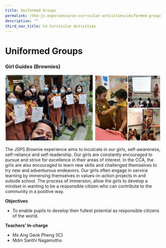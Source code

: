 ```yaml
---
title: Uniformed Groups
permalink: /the-js-experience/co-curricular-activities/uniformed-groups/
description: ""
third_nav_title: Co Curricular Activities
---
```

# **Uniformed Groups**

### Girl Guides (Brownies)

![](/images/girlguides.jpg)

The JSPS Brownie experience aims to inculcate in our girls, self-awareness, self-reliance and self-leadership. Our girls are constantly encouraged to pursue and strive for excellence in their areas of interest. In the CCA, the girls are also encouraged to learn new skills and challenged themselves to try new and adventurous endeavors. Our girls often engage in service learning by immersing themselves in values-in-action projects in and outside school. The process of immersion, allow the girls to develop a mindset in wanting to be a responsible citizen who can contribute to the community in a positive way. 

**Objectives**
* To enable pupils to develop their fullest potential as responsible citizens of the world.

**Teachers’ In-charge**  
* Ms Ang Geok Pheng (IC)
* Mdm Santhi Nagamuthu